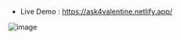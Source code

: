 - Live Demo : https://ask4valentine.netlify.app/

![image](https://github.com/user-attachments/assets/c298612b-ceb5-42cd-be5f-e0f0703c55ff)
